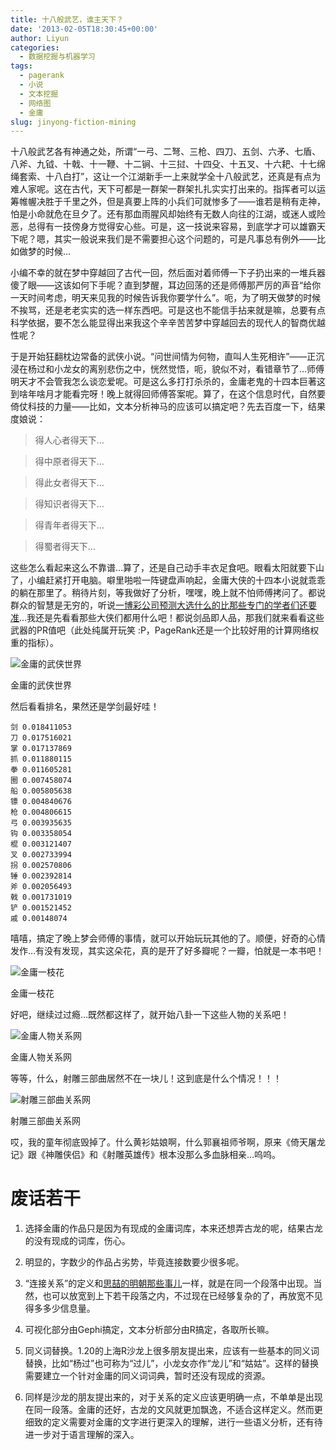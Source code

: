 ```yaml
---
title: 十八般武艺，谁主天下？
date: '2013-02-05T18:30:45+00:00'
author: Liyun
categories:
  - 数据挖掘与机器学习
tags:
  - pagerank
  - 小说
  - 文本挖掘
  - 网络图
  - 金庸
slug: jinyong-fiction-mining
---
```


十八般武艺各有神通之处，所谓“一弓、二弩、三枪、四刀、五剑、六矛、七盾、八斧、九钺、十戟、十一鞭、十二锏、十三挝、十四殳、十五叉、十六耙、十七绵绳套索、十八白打”，这让一个江湖新手一上来就学全十八般武艺，还真是有点为难人家呢。这在古代，天下可都是一群架一群架扎扎实实打出来的。指挥者可以运筹帷幄决胜于千里之外，但是真要上阵的小兵们可就惨多了——谁若是稍有走神，怕是小命就危在旦夕了。还有那血雨腥风却始终有无数人向往的江湖，或迷人或险恶，总得有一技傍身方觉得安心些。可是，这一技说来容易，到底学才可以雄霸天下呢？嗯，其实一般说来我们是不需要担心这个问题的，可是凡事总有例外——比如做梦的时候…

小编不幸的就在梦中穿越回了古代一回，然后面对着师傅一下子扔出来的一堆兵器傻了眼——这该如何下手呢？直到梦醒，耳边回荡的还是师傅那严厉的声音“给你一天时间考虑，明天来见我的时候告诉我你要学什么”。呃，为了明天做梦的时候不挨骂，还是老老实实的选一样东西吧。可是这也不能信手拈来就是嘛，总要有点科学依据，要不怎么能显得出来我这个辛辛苦苦梦中穿越回去的现代人的智商优越性呢？<!--more-->

于是开始狂翻枕边常备的武侠小说。“问世间情为何物，直叫人生死相许”——正沉浸在杨过和小龙女的离别悲伤之中，恍然觉悟，呃，貌似不对，看错章节了…师傅明天才不会管我怎么谈恋爱呢。可是这么多打打杀杀的，金庸老鬼的十四本巨著这到啥年啥月才能看完呀！晚上就得回师傅答案呢。算了，在这个信息时代，自然要倚仗科技的力量——比如，文本分析神马的应该可以搞定吧？先去百度一下，结果度娘说：

> 得人心者得天下…
  
> 得中原者得天下…
  
> 得此女者得天下…
  
> 得知识者得天下…
  
> 得青年者得天下…
  
> 得蜀者得天下…

这些怎么看起来这么不靠谱…算了，还是自己动手丰衣足食吧。眼看太阳就要下山了，小编赶紧打开电脑。噼里啪啦一阵键盘声响起，金庸大侠的十四本小说就乖乖的躺在那里了。稍待片刻，等我做好了分析，嘿嘿，晚上就不怕师傅拷问了。都说群众的智慧是无穷的，听说[一博彩公司预测大选什么的比那些专门的学者们还要准](http://www.npr.org/2012/11/29/166177281/y)…我还是先看看那些大侠们都用什么吧！都说剑品即人品，那我们就来看看这些武器的PR值吧（此处纯属开玩笑 :P，PageRank还是一个比较好用的计算网络权重的指标）。

![金庸的武侠世界](https://uploads.cosx.org/wp-content/uploads/2012/11/the_world.png "金庸的武侠世界")

金庸的武侠世界

然后看看排名，果然还是学剑最好哇！

```
剑 0.018411053
刀 0.017516021
掌 0.017137869
抓 0.011880115
拳 0.011605281
圈 0.007458074
船 0.005805638
镖 0.004840676
枪 0.004806615
弓 0.003935635
钩 0.003358054
棍 0.003121407
叉 0.002733994
拐 0.002570806
锤 0.002392814
斧 0.002056493
戟 0.001731019
铲 0.001521452
戚 0.00148074
```

嘻嘻，搞定了晚上梦会师傅的事情，就可以开始玩玩其他的了。顺便，好奇的心情发作…有没有发现，其实这朵花，真的是开了好多瓣呢？一瓣，怕就是一本书吧！

![金庸一枝花](https://uploads.cosx.org/wp-content/uploads/2012/11/jinyong_flower.png "金庸一枝花")

金庸一枝花 

好吧，继续过过瘾…既然都这样了，就开始八卦一下这些人物的关系吧！

![金庸人物关系网](https://uploads.cosx.org/wp-content/uploads/2012/11/characters_main.png "金庸人物关系网")

金庸人物关系网

等等，什么，射雕三部曲居然不在一块儿！这到底是什么个情况！！！

![射雕三部曲关系网](https://uploads.cosx.org/wp-content/uploads/2012/11/fiction_three_small.png "射雕三部曲关系网")

射雕三部曲关系网

哎，我的童年彻底毁掉了。什么黄衫姑娘啊，什么郭襄祖师爷啊，原来《倚天屠龙记》跟《神雕侠侣》和《射雕英雄传》根本没那么多血脉相亲…呜呜。

# 废话若干
  
1. 选择金庸的作品只是因为有现成的金庸词库，本来还想弄古龙的呢，结果古龙的没有现成的词库，伤心。
  
1. 明显的，字数少的作品占劣势，毕竟连接数要少很多呢。
  
1. “连接关系”的定义和[思喆的明朝那些事儿](http://www.bjt.name/2012/09/ming-dynasty/)一样，就是在同一个段落中出现。当然，也可以放宽到上下若干段落之内，不过现在已经够复杂的了，再放宽不见得多多少信息量。
  
1. 可视化部分由Gephi搞定，文本分析部分由R搞定，各取所长嘛。
  
1. 同义词替换。1.20的上海R沙龙上很多朋友提出来，应该有一些基本的同义词替换，比如“杨过”也可称为“过儿”，小龙女亦作“龙儿”和“姑姑”。这样的替换需要建立一个针对金庸的同义词词典，暂时还没有现成的资源。
  
1. 同样是沙龙的朋友提出来的，对于关系的定义应该更明确一点，不单单是出现在同一段落。金庸的还好，古龙的文风就更加飘逸，不适合这样定义。然而更细致的定义需要对金庸的文字进行更深入的理解，进行一些语义分析，还有待进一步对于语言理解的深入。
